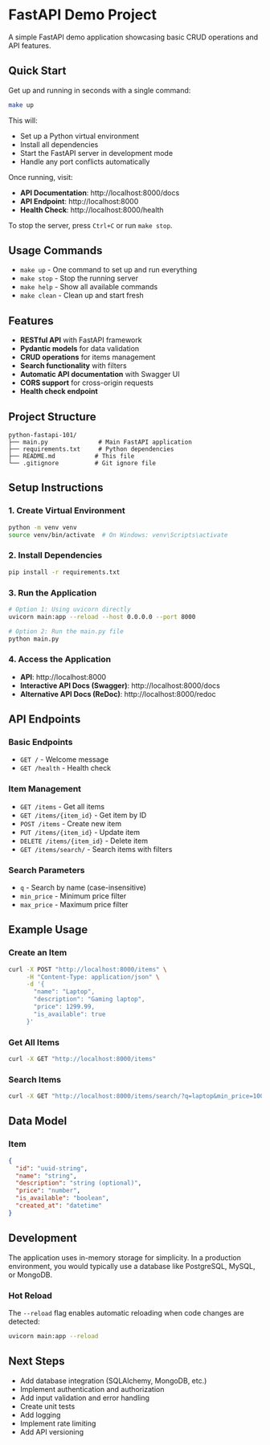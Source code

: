 # FastAPI Demo Project

A simple FastAPI demo application showcasing basic CRUD operations and API features.

## Quick Start

Get up and running in seconds with a single command:

```bash
make up
```

This will:
- Set up a Python virtual environment
- Install all dependencies
- Start the FastAPI server in development mode
- Handle any port conflicts automatically

Once running, visit:
- **API Documentation**: http://localhost:8000/docs
- **API Endpoint**: http://localhost:8000
- **Health Check**: http://localhost:8000/health

To stop the server, press `Ctrl+C` or run `make stop`.

## Usage Commands

- `make up` - One command to set up and run everything
- `make stop` - Stop the running server
- `make help` - Show all available commands
- `make clean` - Clean up and start fresh

## Features

- **RESTful API** with FastAPI framework
- **Pydantic models** for data validation
- **CRUD operations** for items management
- **Search functionality** with filters
- **Automatic API documentation** with Swagger UI
- **CORS support** for cross-origin requests
- **Health check endpoint**

## Project Structure

```
python-fastapi-101/
├── main.py              # Main FastAPI application
├── requirements.txt     # Python dependencies
├── README.md           # This file
└── .gitignore          # Git ignore file
```

## Setup Instructions

### 1. Create Virtual Environment

```bash
python -m venv venv
source venv/bin/activate  # On Windows: venv\Scripts\activate
```

### 2. Install Dependencies

```bash
pip install -r requirements.txt
```

### 3. Run the Application

```bash
# Option 1: Using uvicorn directly
uvicorn main:app --reload --host 0.0.0.0 --port 8000

# Option 2: Run the main.py file
python main.py
```

### 4. Access the Application

- **API**: http://localhost:8000
- **Interactive API Docs (Swagger)**: http://localhost:8000/docs
- **Alternative API Docs (ReDoc)**: http://localhost:8000/redoc

## API Endpoints

### Basic Endpoints

- `GET /` - Welcome message
- `GET /health` - Health check

### Item Management

- `GET /items` - Get all items
- `GET /items/{item_id}` - Get item by ID
- `POST /items` - Create new item
- `PUT /items/{item_id}` - Update item
- `DELETE /items/{item_id}` - Delete item
- `GET /items/search/` - Search items with filters

### Search Parameters

- `q` - Search by name (case-insensitive)
- `min_price` - Minimum price filter
- `max_price` - Maximum price filter

## Example Usage

### Create an Item

```bash
curl -X POST "http://localhost:8000/items" \
     -H "Content-Type: application/json" \
     -d '{
       "name": "Laptop",
       "description": "Gaming laptop",
       "price": 1299.99,
       "is_available": true
     }'
```

### Get All Items

```bash
curl -X GET "http://localhost:8000/items"
```

### Search Items

```bash
curl -X GET "http://localhost:8000/items/search/?q=laptop&min_price=1000"
```

## Data Model

### Item

```json
{
  "id": "uuid-string",
  "name": "string",
  "description": "string (optional)",
  "price": "number",
  "is_available": "boolean",
  "created_at": "datetime"
}
```

## Development

The application uses in-memory storage for simplicity. In a production environment, you would typically use a database like PostgreSQL, MySQL, or MongoDB.

### Hot Reload

The `--reload` flag enables automatic reloading when code changes are detected:

```bash
uvicorn main:app --reload
```

## Next Steps

- Add database integration (SQLAlchemy, MongoDB, etc.)
- Implement authentication and authorization
- Add input validation and error handling
- Create unit tests
- Add logging
- Implement rate limiting
- Add API versioning
